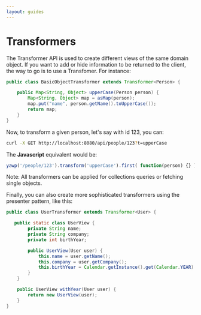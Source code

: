 ```yaml
---
layout: guides
---
```

# Transformers

The Transformer API is used to create different views of the same domain object. If you want to add 
or hide information to be returned to the client, the way to go is to use a Transfomer. For instance:

~~~ java
public class BasicObjectTransformer extends Transformer<Person> {

    public Map<String, Object> upperCase(Person person) {
        Map<String, Object> map = asMap(person);
        map.put("name", person.getName().toUpperCase());
        return map;
    }
}
~~~

Now, to transform a given person, let's say with id 123, you can:

~~~ bash
curl -X GET http://localhost:8080/api/people/123?t=upperCase
~~~

The __Javascript__ equivalent would be:

~~~ javascript
yawp('/people/123').transform('upperCase').first( function(person) {} );
~~~

Note: All transformers can be applied for collections queries or fetching single objects.

Finally, you can also create more sophisticated transformers using the presenter pattern, like this:

~~~ java
public class UserTransformer extends Transformer<User> {

   public static class UserView {
        private String name;
        private String company;
        private int birthYear;

        public UserView(User user) {
            this.name = user.getName();
            this.company = user.getCompany();
            this.birthYear = Calendar.getInstance().get(Calendar.YEAR) - user.getAge();
        }
    }

    public UserView withYear(User user) {
        return new UserView(user);
    }
}
~~~
